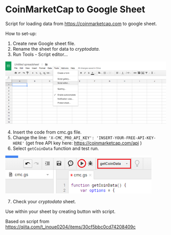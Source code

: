 # CoinMarketCap to Google Sheet
Script for loading data from https://coinmarketcap.com to google sheet.

How to set-up:
1. Create new Google sheet file.
2. Rename the sheet for data to *cryptodata*.
3. Run Tools - Script editor...

![Script Editor](tools.png)

4. Insert the code from cmc.gs file.
5. Change the line: `'X-CMC_PRO_API_KEY': 'INSERT-YOUR-FREE-API-KEY-HERE'` (get free API key here: https://coinmarketcap.com/api )
6. Select `getCoinData` function and test run.

![getCoinData function](getcoindata.png)

7. Check your *cryptodata* sheet.

Use within your sheet by creating button with script.

Based on script from https://qiita.com/t_inoue0204/items/30cf5bbc0cd74208409c
